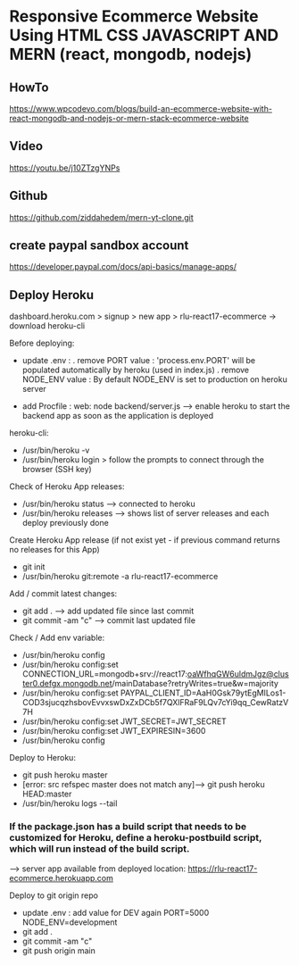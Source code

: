 # Responsive Ecommerce Website Using HTML CSS JAVASCRIPT AND MERN (react, mongodb, nodejs)

## HowTo
https://www.wpcodevo.com/blogs/build-an-ecommerce-website-with-react-mongodb-and-nodejs-or-mern-stack-ecommerce-website
## Video
https://youtu.be/j10ZTzgYNPs
## Github
https://github.com/ziddahedem/mern-yt-clone.git

## create paypal sandbox account
https://developer.paypal.com/docs/api-basics/manage-apps/

## Deploy Heroku
dashboard.heroku.com > signup > new app > rlu-react17-ecommerce
-> download heroku-cli

Before deploying:
- update .env : 
 . remove PORT value : 'process.env.PORT' will be populated automatically by heroku (used in index.js)
 . remove NODE_ENV value : By default NODE_ENV is set to production on heroku server

- add Procfile : 
  web: node backend/server.js
  --> enable heroku to start the backend app as soon as the application is deployed

heroku-cli:
- /usr/bin/heroku -v
- /usr/bin/heroku login > follow the prompts to connect through the browser (SSH key)

Check of Heroku App releases:
- /usr/bin/heroku status --> connected to heroku
- /usr/bin/heroku releases --> shows list of server releases and each deploy previously done

Create Heroku App release (if not exist yet - if previous command returns no releases for this App)
- git init
- /usr/bin/heroku git:remote -a rlu-react17-ecommerce

Add / commit latest changes:
- git add .   --> add updated file since last commit
- git commit -am "c"   --> commit last updated file

Check / Add env variable:
- /usr/bin/heroku config  
- /usr/bin/heroku config:set CONNECTION_URL=mongodb+srv://react17:oaWfhqGW6uldmJgz@cluster0.defgx.mongodb.net/mainDatabase?retryWrites=true&w=majority
- /usr/bin/heroku config:set PAYPAL_CLIENT_ID=AaH0Gsk79ytEgMILos1-COD3sjucqzhsbovEvvxswDxZxDCb5f7QXlFRaF9LQv7cYi9qq_CewRatzV7H
- /usr/bin/heroku config:set JWT_SECRET=JWT_SECRET
- /usr/bin/heroku config:set JWT_EXPIRESIN=3600
- /usr/bin/heroku config  

Deploy to Heroku:
- git push heroku master
- [error: src refspec master does not match any]--> git push heroku HEAD:master
- /usr/bin/heroku logs --tail  

### If the package.json has a build script that needs to be customized for Heroku, define a heroku-postbuild script, which will run instead of the build script.

--> server app available from deployed location: https://rlu-react17-ecommerce.herokuapp.com

Deploy to git origin repo
- update .env : add value for DEV again
  PORT=5000
  NODE_ENV=development
- git add .
- git commit -am "c"
- git push origin main

